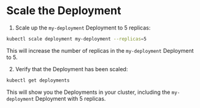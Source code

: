 # Scale the Deployment

1. Scale up the `my-deployment` Deployment to 5 replicas:

```bash
kubectl scale deployment my-deployment --replicas=5
```

This will increase the number of replicas in the `my-deployment` Deployment to 5.

2. Verify that the Deployment has been scaled:

```bash
kubectl get deployments
```

This will show you the Deployments in your cluster, including the `my-deployment` Deployment with 5 replicas.
